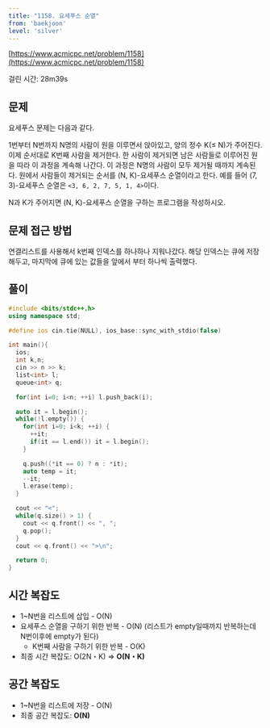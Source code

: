 ```yaml
---
title: "1158. 요세푸스 순열"
from: 'baekjoon'
level: 'silver'
---
```



[https://www.acmicpc.net/problem/1158](https://www.acmicpc.net/problem/1158)

걸린 시간: 28m39s 

## 문제 
요세푸스 문제는 다음과 같다.

1번부터 N번까지 N명의 사람이 원을 이루면서 앉아있고, 양의 정수 K(≤ N)가 주어진다. 이제 순서대로 K번째 사람을 제거한다. 한 사람이 제거되면 남은 사람들로 이루어진 원을 따라 이 과정을 계속해 나간다. 이 과정은 N명의 사람이 모두 제거될 때까지 계속된다. 원에서 사람들이 제거되는 순서를 (N, K)-요세푸스 순열이라고 한다. 예를 들어 (7, 3)-요세푸스 순열은 `<3, 6, 2, 7, 5, 1, 4>`이다.

N과 K가 주어지면 (N, K)-요세푸스 순열을 구하는 프로그램을 작성하시오.

## 문제 접근 방법  
연결리스트를 사용해서 k번째 인덱스를 하나하나 지워나갔다. 해당 인덱스는 큐에 저장해두고, 마지막에 큐에 있는 값들을 앞에서 부터 하나씩 출력했다.

## 풀이

```cpp
#include <bits/stdc++.h>
using namespace std;

#define ios cin.tie(NULL), ios_base::sync_with_stdio(false)

int main(){
  ios; 
  int k,n;
  cin >> n >> k;
  list<int> l;
  queue<int> q;

  for(int i=0; i<n; ++i) l.push_back(i);

  auto it = l.begin();
  while(!l.empty()) {
    for(int i=0; i<k; ++i) {
      ++it;
      if(it == l.end()) it = l.begin();
    }

    q.push((*it == 0) ? n : *it);
    auto temp = it;
    --it;
    l.erase(temp);
  }

  cout << "<";
  while(q.size() > 1) {
    cout << q.front() << ", ";
    q.pop();
  }
  cout << q.front() << ">\n";

  return 0;
}
```

## 시간 복잡도
- 1~N번을 리스트에 삽입 - O(N)
- 요세푸스 순열을 구하기 위한 반복 - O(N) (리스트가 empty일때까지 반복하는데 N번이후에 empty가 된다)
  - K번째 사람을 구하기 위한 반복 - O(K)
- 최종 시간 복잡도: O(2N・K) => **O(N・K)**

## 공간 복잡도
- 1~N번을 리스트에 저장 - O(N)
- 최종 공간 복잡도: **O(N)**